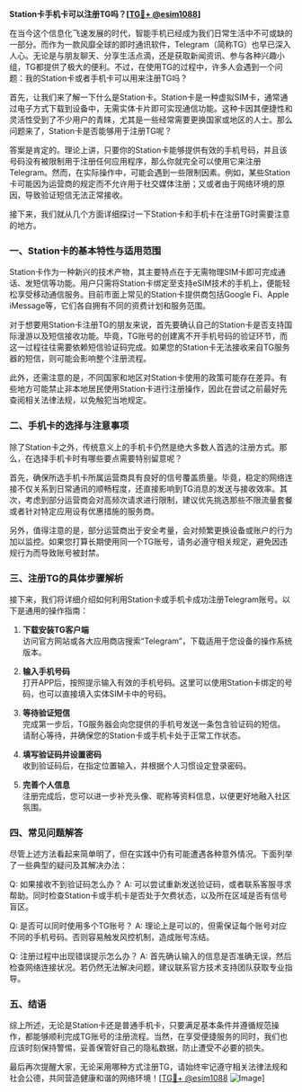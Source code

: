 **Station卡手机卡可以注册TG吗？[[TG💪+ @esim1088](https://t.me/s/esim1088)]**

在当今这个信息化飞速发展的时代，智能手机已经成为我们日常生活中不可或缺的一部分。而作为一款风靡全球的即时通讯软件，Telegram（简称TG）也早已深入人心。无论是与朋友聊天、分享生活点滴，还是获取新闻资讯、参与各种兴趣小组，TG都提供了极大的便利。不过，在使用TG的过程中，许多人会遇到一个问题：我的Station卡或者手机卡可以用来注册TG吗？

首先，让我们来了解一下什么是Station卡。Station卡是一种虚拟SIM卡，通常通过电子方式下载到设备中，无需实体卡片即可实现通信功能。这种卡因其便捷性和灵活性受到了不少用户的青睐，尤其是一些经常需要更换国家或地区的人士。那么问题来了，Station卡是否能够用于注册TG呢？

答案是肯定的。理论上讲，只要你的Station卡能够提供有效的手机号码，并且该号码没有被限制用于注册任何应用程序，那么你就完全可以使用它来注册Telegram。然而，在实际操作中，可能会遇到一些限制因素。例如，某些Station卡可能因为运营商的规定而不允许用于社交媒体注册；又或者由于网络环境的原因，导致验证短信无法正常接收。

接下来，我们就从几个方面详细探讨一下Station卡和手机卡在注册TG时需要注意的地方。

### **一、Station卡的基本特性与适用范围**

Station卡作为一种新兴的技术产物，其主要特点在于无需物理SIM卡即可完成通话、发短信等功能。用户只需将Station卡绑定至支持eSIM技术的手机上，便能轻松享受移动通信服务。目前市面上常见的Station卡提供商包括Google Fi、Apple iMessage等，它们各自拥有不同的资费计划和服务范围。

对于想要用Station卡注册TG的朋友来说，首先要确认自己的Station卡是否支持国际漫游以及短信接收功能。毕竟，TG账号的创建离不开手机号码的验证环节，而这一过程往往需要依赖短信验证码完成。如果您的Station卡无法接收来自TG服务器的短信，则可能会影响整个注册流程。

此外，还需注意的是，不同国家和地区对Station卡使用的政策可能存在差异。有些地方可能禁止非本地居民使用Station卡进行注册操作，因此在尝试之前最好先查阅相关法律法规，以免触犯当地规定。

### **二、手机卡的选择与注意事项**

除了Station卡之外，传统意义上的手机卡仍然是绝大多数人首选的注册方式。那么，在选择手机卡时有哪些要点需要特别留意呢？

首先，确保所选手机卡所属运营商具有良好的信号覆盖质量。毕竟，稳定的网络连接不仅关系到日常通讯的顺畅程度，还直接影响到TG消息的发送与接收效率。其次，考虑到部分运营商会对高频次请求进行限制，建议优先挑选那些不限流量套餐或者针对特定应用设有优惠措施的服务商。

另外，值得注意的是，部分运营商出于安全考量，会对频繁更换设备或账户的行为加以监控。如果您打算长期使用同一个TG账号，请务必遵守相关规定，避免因违规行为而导致账号被封禁。

### **三、注册TG的具体步骤解析**

接下来，我们将详细介绍如何利用Station卡或手机卡成功注册Telegram账号。以下是通用的操作指南：

1. **下载安装TG客户端**  
   访问官方网站或各大应用商店搜索“Telegram”，下载适用于您设备的操作系统版本。

2. **输入手机号码**  
   打开APP后，按照提示输入有效的手机号码。这里可以使用Station卡绑定的号码，也可以直接填入实体SIM卡中的号码。

3. **等待验证短信**  
   完成第一步后，TG服务器会向您提供的手机号发送一条包含验证码的短信。请耐心等待，并确保您的Station卡或手机卡处于正常工作状态。

4. **填写验证码并设置密码**  
   收到验证码后，在指定位置输入，并根据个人习惯设定登录密码。

5. **完善个人信息**  
   注册完成后，您可以进一步补充头像、昵称等资料信息，以便更好地融入社区氛围。

### **四、常见问题解答**

尽管上述方法看起来简单明了，但在实践中仍有可能遭遇各种意外情况。下面列举了一些典型的疑问及其解决办法：

Q: 如果接收不到验证码怎么办？
A: 可以尝试重新发送验证码，或者联系客服寻求帮助。同时检查Station卡或手机卡是否处于欠费状态，以及所在区域是否有信号盲区。

Q: 是否可以同时使用多个TG账号？
A: 理论上是可以的，但需保证每个账号对应不同的手机号码。否则容易触发风控机制，造成账号冻结。

Q: 注册过程中出现错误提示怎么办？
A: 首先确认输入的信息是否准确无误，然后检查网络连接状况。若仍然无法解决问题，建议联系官方技术支持团队获取专业指导。

### **五、结语**

综上所述，无论是Station卡还是普通手机卡，只要满足基本条件并遵循规范操作，都能够顺利完成TG账号的注册流程。当然，在享受便捷服务的同时，我们也应该时刻保持警惕，妥善保管好自己的隐私数据，防止遭受不必要的损失。

最后再次提醒大家，无论采用哪种方式注册TG，请始终牢记遵守相关法律法规和社会公德，共同营造健康和谐的网络环境！[[TG💪+ @esim1088](https://t.me/s/esim1088) ![Image](https://i.postimg.cc/4NQfJmqS/Snipaste-2025-05-13-00-14-12.png)]